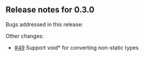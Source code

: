 ## Release notes for 0.3.0

Bugs addressed in this release:

Other changes:

* [#49](../../issues/49) Support void* for converting non-static types



